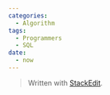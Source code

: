 ```yaml
---
categories:
  - Algorithm
tags:
  - Programmers
  - SQL
date:
  - now
---
```




> Written with [StackEdit](https://stackedit.io/).

